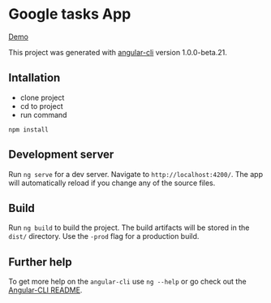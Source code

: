 # Google tasks App

[Demo](http://codeforges.com/google-tasks/)

This project was generated with [angular-cli](https://github.com/angular/angular-cli) version 1.0.0-beta.21.

## Intallation 
- clone project
- cd to project
- run command

```
npm install
```

## Development server
Run `ng serve` for a dev server. Navigate to `http://localhost:4200/`. The app will automatically reload if you change any of the source files.

## Build

Run `ng build` to build the project. The build artifacts will be stored in the `dist/` directory. Use the `-prod` flag for a production build.

## Further help

To get more help on the `angular-cli` use `ng --help` or go check out the [Angular-CLI README](https://github.com/angular/angular-cli/blob/master/README.md).
